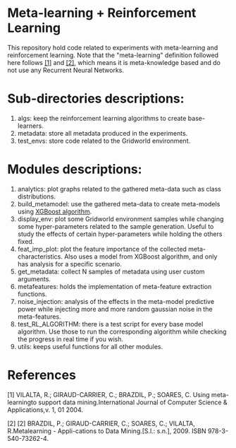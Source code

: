 # Meta-learning + Reinforcement Learning
This repository hold code related to experiments with meta-learning and reinforcement learning. Note that the "meta-learning" definition followed here follows [[1]](#1) and [[2]](#2), which means it is meta-knowledge based and do not use any Recurrent Neural Networks.

# Sub-directories descriptions:
1. algs: keep the reinforcement learning algorithms to create base-learners.
2. metadata: store all metadata produced in the experiments.
3. test_envs: store code related to the Gridworld environment.

# Modules descriptions:
1. analytics: plot graphs related to the gathered meta-data such as class distributions.
2. build_metamodel: use the gathered meta-data to create meta-models using [XGBoost algorithm](https://xgboost.readthedocs.io/en/latest/).
3. display_env: plot some Gridworld environment samples while changing some hyper-parameters related to the sample generation. Useful to study the effects of certain hyper-parameters while holding the others fixed.
4. feat_imp_plot: plot the feature importance of the collected meta-characteristics. Also uses a model from XGBoost algorithm, and only has analysis for a specific scenario.
5. get_metadata: collect N samples of metadata using user custom arguments.
6. metafeatures: holds the implementation of meta-feature extraction functions.
7. noise_injection: analysis of the effects in the meta-model predictive power while injecting more and more random gaussian noise in the meta-features.
8. test_RL_ALGORITHM: there is a test script for every base model algorithm. Use those to run the corresponding algorithm while checking the progress in real time if you wish.
9. utils: keeps useful functions for all other modules.

# References
<a id="1">[1]</a> 
VILALTA, R.; GIRAUD-CARRIER, C.; BRAZDIL, P.; SOARES, C. Using meta-learningto support data mining.International Journal of Computer Science & Applications,v. 1, 01 2004.

<a id="2">[2]</a> 
[2] BRAZDIL, P.; GIRAUD-CARRIER, C.; SOARES, C.; VILALTA, R.Metalearning - Appli-cations to Data Mining.[S.l.: s.n.], 2009. ISBN 978-3-540-73262-4.
